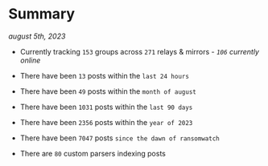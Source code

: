 
# Summary
_august 5th, 2023_

- Currently tracking `153` groups across `271` relays & mirrors - _`106` currently online_

- There have been `13` posts within the `last 24 hours`

- There have been `49` posts within the `month of august`

- There have been `1031` posts within the `last 90 days`

- There have been `2356` posts within the `year of 2023`

- There have been `7047` posts `since the dawn of ransomwatch`

- There are `80` custom parsers indexing posts
